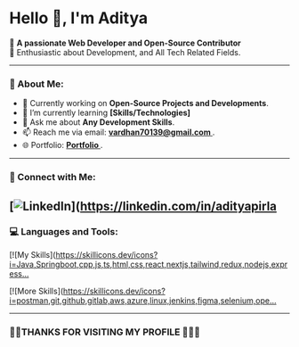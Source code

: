 # Hello 👋, I'm Aditya
 
🚀 **A passionate Web Developer and Open-Source Contributor**  
🌱 Enthusiastic about Development, and All Tech Related Fields.
 
---
 
### 🌟 About Me:
- 🔭 Currently working on **Open-Source Projects and Developments**.
-  🌱 I’m currently learning **[Skills/Technologies]**
- 💬 Ask me about **Any Development Skills**.
- 📫 Reach me via email: **[vardhan70139@gmail.com ](mailto:vardhan70139@gmail.com)**.
- 🌐 Portfolio: **[Portfolio ](https://portfolio-gyxg.onrender.com)**.
 
---
 
### 🔗 Connect with Me: 
[![LinkedIn](https://img.shields.io/badge/LinkedIn-blue?style=for-the-badge&logo=linkedin)](https://linkedin.com/in/adityapirla
---
 
### 💻 Languages and Tools:
[![My Skills](https://skillicons.dev/icons?i=Java,Springboot,cpp,js,ts,html,css,react,nextjs,tailwind,redux,nodejs,express…
 
[![More Skills](https://skillicons.dev/icons?i=postman,git,github,gitlab,aws,azure,linux,jenkins,figma,selenium,ope…
 
 
---
### 🎯🎯THANKS FOR VISITING MY PROFILE 🚀🚀🚀

